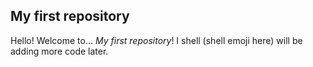 ## My first repository

Hello! Welcome to... *My first repository*! I shell (shell emoji here) will be adding more code later.